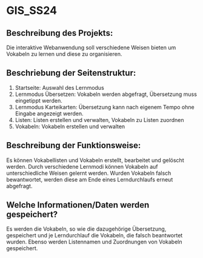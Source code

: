 # GIS_SS24
## Beschreibung des Projekts: 
Die interaktive Webanwendung soll verschiedene Weisen bieten um Vokabeln zu lernen und diese zu organisieren.
## Beschriebung der Seitenstruktur:
1. Startseite: Auswahl des Lernmodus 
2. Lernmodus Übersetzen: Vokabeln werden abgefragt, Übersetzung muss eingetippt werden. 
3. Lernmodus Karteikarten: Übersetzung kann nach eigenem Tempo ohne Eingabe angezeigt werden. 
4. Listen: Listen erstellen und verwalten, Vokabeln zu Listen zuordnen 
5. Vokabeln: Vokabeln erstellen und verwalten
## Beschreibung der Funktionsweise:
Es können Vokabellisten und Vokabeln erstellt, bearbeitet und gelöscht werden. 
Durch verschiedene Lernmodi können Vokabeln auf unterschiedliche Weisen gelernt werden. 
Wurden Vokabeln falsch bewantwortet, werden diese am Ende eines Lerndurchlaufs erneut abgefragt. 
## Welche Informationen/Daten werden  gespeichert? 
Es werden die Vokabeln, so wie die dazugehörige Übersetzung, gespeichert und je Lerndurchlauf die Vokabeln, die falsch beantwortet wurden. 
Ebenso werden Listennamen und Zuordnungen von Vokabeln gespeichert. 